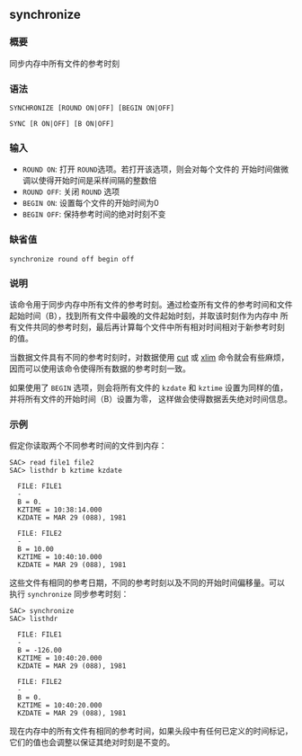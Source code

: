 ## synchronize

### 概要

同步内存中所有文件的参考时刻

### 语法

``` {.bash}
SYNCHRONIZE [ROUND ON|OFF] [BEGIN ON|OFF]
```
``` {.bash}
SYNC [R ON|OFF] [B ON|OFF]
```


### 输入

- `ROUND ON`: 打开 `ROUND`选项。若打开该选项，则会对每个文件的
    开始时间做微调以使得开始时间是采样间隔的整数倍
- `ROUND OFF`: 关闭 `ROUND` 选项
- `BEGIN ON`: 设置每个文件的开始时间为0
- `BEGIN OFF`: 保持参考时间的绝对时刻不变

### 缺省值

``` {.bash}
synchronize round off begin off
```

### 说明

该命令用于同步内存中所有文件的参考时刻。通过检查所有文件的参考时间和文件
起始时间（B），找到所有文件中最晚的文件起始时刻，并取该时刻作为内存中
所有文件共同的参考时刻，最后再计算每个文件中所有相对时间相对于新参考时刻
的值。

当数据文件具有不同的参考时刻时，对数据使用 [cut](/commands/cut.md) 或
[xlim](/commands/xlim.md)
命令就会有些麻烦，因而可以使用该命令使得所有数据的参考时刻一致。

如果使用了 `BEGIN` 选项，则会将所有文件的 `kzdate` 和 `kztime`
设置为同样的值，并将所有文件的开始时间（B）设置为零，
这样做会使得数据丢失绝对时间信息。

### 示例

假定你读取两个不同参考时间的文件到内存：

``` {.bash}
SAC> read file1 file2
SAC> listhdr b kztime kzdate

  FILE: FILE1
  -
  B = 0.
  KZTIME = 10:38:14.000
  KZDATE = MAR 29 (088), 1981

  FILE: FILE2
  -
  B = 10.00
  KZTIME = 10:40:10.000
  KZDATE = MAR 29 (088), 1981
```

这些文件有相同的参考日期，不同的参考时刻以及不同的开始时间偏移量。可以
执行 `synchronize` 同步参考时刻：

``` {.bash}
SAC> synchronize
SAC> listhdr

  FILE: FILE1
  -
  B = -126.00
  KZTIME = 10:40:20.000
  KZDATE = MAR 29 (088), 1981

  FILE: FILE2
  -
  B = 0.
  KZTIME = 10:40:20.000
  KZDATE = MAR 29 (088), 1981
```

现在内存中的所有文件有相同的参考时间，如果头段中有任何已定义的时间标记，
它们的值也会调整以保证其绝对时刻是不变的。
